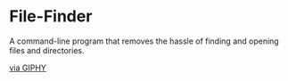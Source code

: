 # File-Finder
A command-line program that removes the hassle of finding and opening files and directories.


<a href="https://giphy.com/gifs/xTkcEUrDNnfGtOt9u0">via GIPHY</a>

